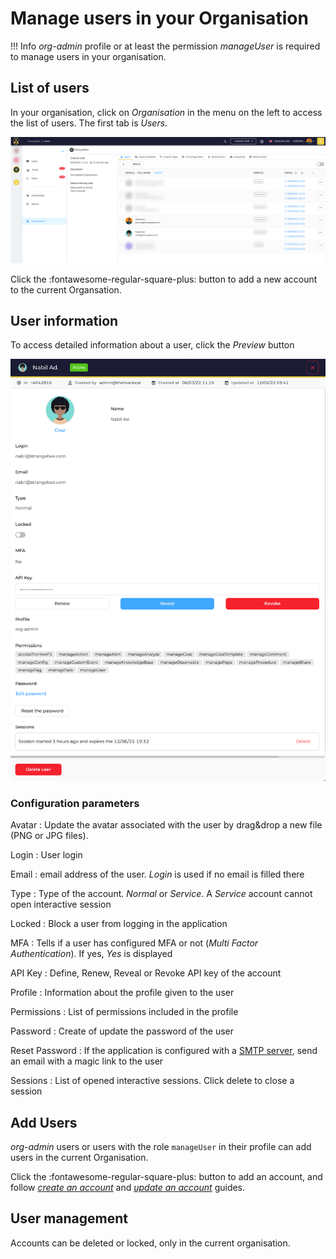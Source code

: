 # Manage users in your Organisation

!!! Info
    _org-admin_ profile or at least the permission _manageUser_ is required to manage users in your organisation.


## List of users

In your organisation, click on _Organisation_ in the menu on the left to access the list of users. The first tab is _Users_.

![](./images/organisation-list-users.png)

Click the :fontawesome-regular-square-plus: button to add a new account to the current Organsation.

## User information

To access detailed information about a user, click the _Preview_ button

![](./images/organisation-user-details.png)

### Configuration parameters 

Avatar
  : Update the avatar associated with the user by drag&drop a new file (PNG or JPG files).

Login
  : User login

Email
  : email address of the user. _Login_ is used if no email is filled there

Type
  : Type of the account. _Normal_ or _Service_. A _Service_ account cannot open interactive session

Locked
  : Block a user from logging in the application

MFA
  : Tells if a user has configured MFA or not (_Multi Factor Authentication_). If yes, _Yes_ is displayed

API Key
  : Define, Renew, Reveal or Revoke API key of the account

Profile
  : Information about the profile given to the user

Permissions
  : List of permissions included in the profile

Password
  : Create of update the password of the user

Reset Password
  : If the application is configured with a [SMTP server](../../administration/smtp.md), send an email with a magic link to the user

Sessions
  : List of opened interactive sessions. Click delete to close a session


## Add Users

*org-admin* users or users with the role `manageUser` in their profile can add users in the current Organisation. 

Click the :fontawesome-regular-square-plus: button to add an account, and follow *[create an account](../../administration/accounts.md#create-an-account)* and *[update an account](../../administration/accounts.md#update-an-account)* guides.

## User management

Accounts can be deleted or locked, only in the current organisation.
